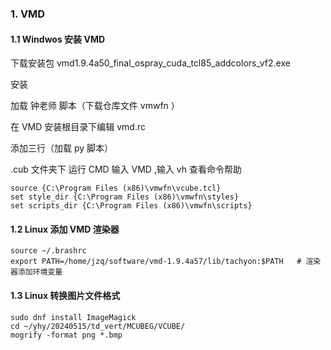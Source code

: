 ### 1. VMD 

#### 1.1 Windwos 安装 VMD

下载安装包 vmd1.9.4a50_final_ospray_cuda_tcl85_addcolors_vf2.exe

安装

加载 钟老师 脚本（下载仓库文件 vmwfn ）

在 VMD 安装根目录下编辑 vmd.rc

添加三行（加载 py 脚本）

.cub 文件夹下 运行 CMD 输入 VMD ,输入 vh 查看命令帮助

```
source {C:\Program Files (x86)\vmwfn\vcube.tcl}
set style_dir {C:\Program Files (x86)\vmwfn\styles}
set scripts_dir {C:\Program Files (x86)\vmwfn\scripts}
```

#### 1.2 Linux 添加 VMD 渲染器


```
source ~/.brashrc
export PATH=/home/jzq/software/vmd-1.9.4a57/lib/tachyon:$PATH   # 渲染器添加环境变量
```

#### 1.3 Linux 转换图片文件格式


```
sudo dnf install ImageMagick
cd ~/yhy/20240515/td_vert/MCUBEG/VCUBE/
mogrify -format png *.bmp
```


